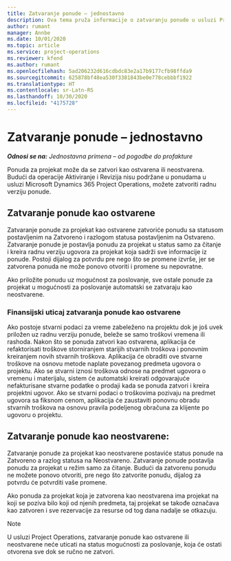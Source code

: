 ```yaml
---
title: Zatvaranje ponude – jednostavno
description: Ova tema pruža informacije o zatvaranju ponude u usluzi Project Operations.
author: rumant
manager: Annbe
ms.date: 10/01/2020
ms.topic: article
ms.service: project-operations
ms.reviewer: kfend
ms.author: rumant
ms.openlocfilehash: 5ad206232d616cdbdc83e2a17b9177cfb98ffda9
ms.sourcegitcommit: 625878bf48ea530f3381843be0e778cebbbf1922
ms.translationtype: HT
ms.contentlocale: sr-Latn-RS
ms.lasthandoff: 10/30/2020
ms.locfileid: "4175728"
---
```

# <a name="close-a-quote---lite"></a>Zatvaranje ponude – jednostavno

_**Odnosi se na:** Jednostavna primena – od pogodbe do profakture_

Ponuda za projekat može da se zatvori kao ostvarena ili neostvarena. Budući da operacije Aktiviranje i Revizija nisu podržane u ponudama u usluzi Microsoft Dynamics 365 Project Operations, možete zatvoriti radnu verziju ponude.

## <a name="close-a-quote-as-won"></a>Zatvaranje ponude kao ostvarene

Zatvaranje ponude za projekat kao ostvarene zatvoriće ponudu sa statusom postavljenim na Zatvoreno i razlogom statusa postavljenim na Ostvareno. Zatvaranje ponude je postavlja ponudu za projekat u status samo za čitanje i kreira radnu verziju ugovora za projekat koja sadrži sve informacije iz ponude. Postoji dijalog za potvrdu pre nego što se promene izvrše, jer se zatvorena ponuda ne može ponovo otvoriti i promene su nepovratne.

Ako priložite ponudu uz mogućnost za poslovanje, sve ostale ponude za projekat u mogućnosti za poslovanje automatski se zatvaraju kao neostvarene.

### <a name="financial-impact-of-closing-a-quote-as-won"></a>Finansijski uticaj zatvaranja ponude kao ostvarene

Ako postoje stvarni podaci za vreme zabeleženo na projektu dok je još uvek priložen uz radnu verziju ponude, beleže se samo troškovi vremena ili rashoda. Nakon što se ponuda zatvori kao ostvarena, aplikacija će refaktorisati troškove storniranjem starijih stvarnih troškova i ponovnim kreiranjem novih stvarnih troškova. Aplikacija će obraditi ove stvarne troškove na osnovu metode naplate povezanog predmeta ugovora o projektu. Ako se stvarni iznosi troškova odnose na predmet ugovora o vremenu i materijalu, sistem će automatski kreirati odgovarajuće nefakturisane stvarne podatke o prodaji kada se ponuda zatvori i kreira projektni ugovor. Ako se stvarni podaci o troškovima pozivaju na predmet ugovora sa fiksnom cenom, aplikacija će zaustaviti ponovnu obradu stvarnih troškova na osnovu pravila podeljenog obračuna za klijente po ugovoru o projektu.

## <a name="closing-a-quote-as-lost"></a>Zatvaranje ponude kao neostvarene:

Zatvaranje ponude za projekat kao neostvarene postaviće status ponude na Zatvoreno a razlog statusa na Neostvareno. Zatvaranje ponude postavlja ponudu za projekat u režim samo za čitanje. Budući da zatvorenu ponudu ne možete ponovo otvoriti, pre nego što zatvorite ponudu, dijalog za potvrdu će potvrditi vaše promene.

Ako ponuda za projekat koja je zatvorena kao neostvarena ima projekat na koji se poziva bilo koji od njenih predmeta, taj projekat se takođe označava kao zatvoren i sve rezervacije za resurse od tog dana nadalje se otkazuju.

> [!NOTE]
> U usluzi Project Operations, zatvaranje ponude kao ostvarene ili neostvarene neće uticati na status mogućnosti za poslovanje, koja će ostati otvorena sve dok se ručno ne zatvori.
